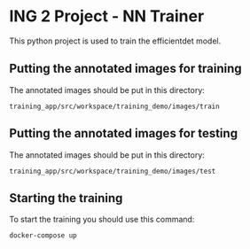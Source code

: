 # ING 2 Project - NN Trainer

This python project is used to train the efficientdet model.

## Putting the annotated images for training

The annotated images should be put in this directory:
```
training_app/src/workspace/training_demo/images/train
```

## Putting the annotated images for testing

The annotated images should be put in this directory:
```
training_app/src/workspace/training_demo/images/test
```

## Starting the training

To start the training you should use this command:
```terminal
docker-compose up
```
